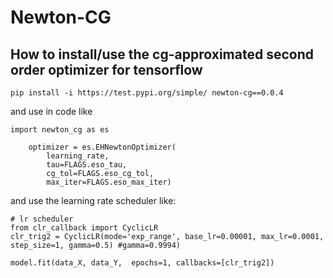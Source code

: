 # Newton-CG


## How to install/use the cg-approximated second order optimizer for tensorflow


```pip install -i https://test.pypi.org/simple/ newton-cg==0.0.4 ```

and use in code like


```
import newton_cg as es

    optimizer = es.EHNewtonOptimizer(
        learning_rate,
        tau=FLAGS.eso_tau,
        cg_tol=FLAGS.eso_cg_tol,
        max_iter=FLAGS.eso_max_iter)
```
 and use the learning rate scheduler like: 

```
# lr scheduler
from clr_callback import CyclicLR
clr_trig2 = CyclicLR(mode='exp_range', base_lr=0.00001, max_lr=0.0001, step_size=1, gamma=0.5) #gamma=0.9994)

model.fit(data_X, data_Y,  epochs=1, callbacks=[clr_trig2])

```

